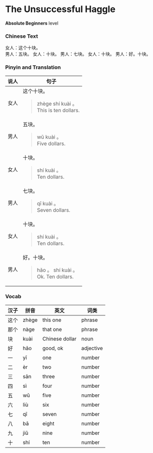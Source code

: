 # The Unsuccessful Haggle
**Absolute Beginners** level
### Chinese Text
女人：这个十块。<br />男人：五块。
女人：十块。
男人：七块。
女人：十块。
男人：好。十块。

### Pinyin and Translation
|说人|句子|
|----|----|
|女人|这个十块。<blockquote>zhège shí kuài 。<br />This is ten dollars.</blockquote>|
|男人|五块。<blockquote>wǔ kuài 。<br />Five dollars.</blockquote>|
|女人|十块。<blockquote>shí kuài 。<br />Ten dollars.</blockquote>|
|男人|七块。<blockquote>qī kuài 。<br />Seven dollars.</blockquote>|
|女人|十块。<blockquote>shí kuài 。<br />Ten dollars.</blockquote>|
|男人|好。十块。<blockquote>hǎo 。 shí kuài 。<br />Ok. Ten dollars.</blockquote>|
### Vocab
|汉子|拼音|英文|词类|
|----|----|----|----|
|这个|zhège|this one|phrase|
|那个|nàge|that one|phrase|
|块|kuài|Chinese dollar|noun|
|好|hǎo|good, ok|adjective|
|一|yī|one|number|
|二|èr|two|number|
|三|sān|three|number|
|四|sì|four|number|
|五|wǔ|five|number|
|六|liù|six|number|
|七|qī|seven|number|
|八|bā|eight|number|
|九|jiǔ|nine|number|
|十|shí|ten|number|